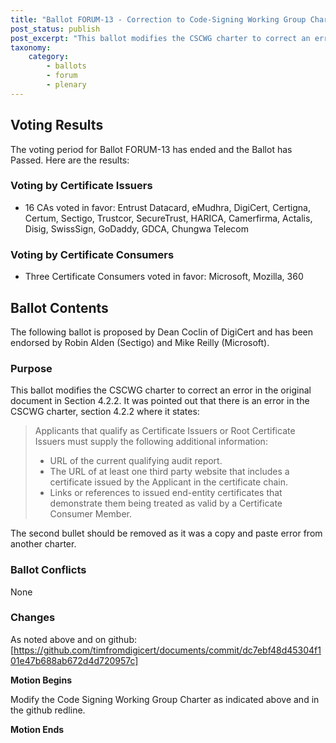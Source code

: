 ```yaml
---
title: "Ballot FORUM-13 - Correction to Code-Signing Working Group Charter"
post_status: publish
post_excerpt: "This ballot modifies the CSCWG charter to correct an error in the original document in Section 4.2.2."
taxonomy:
    category: 
        - ballots
        - forum
        - plenary
---
```


## Voting Results ##

The voting period for Ballot FORUM-13 has ended and the Ballot has Passed.  Here are the results:

### Voting by Certificate Issuers ###

* 16 CAs voted in favor: Entrust Datacard, eMudhra, DigiCert, Certigna, Certum, Sectigo, Trustcor, SecureTrust, HARICA, Camerfirma, Actalis, Disig, SwissSign, GoDaddy, GDCA, Chungwa Telecom

### Voting by Certificate Consumers ###

* Three Certificate Consumers voted in favor: Microsoft, Mozilla, 360

## Ballot Contents ##

The following ballot is proposed by Dean Coclin of DigiCert and has been endorsed by Robin Alden (Sectigo) and Mike Reilly (Microsoft).

### Purpose ###

This ballot modifies the CSCWG charter to correct an error in the original document in Section 4.2.2.  It was pointed out that there is an error in the CSCWG charter, section 4.2.2 where it states:

> Applicants that qualify as Certificate Issuers or Root Certificate Issuers must supply the following additional information:
>
> * URL of the current qualifying audit report.
> * The URL of at least one third party website that includes a certificate issued by the Applicant in the certificate chain.
> * Links or references to issued end-entity certificates that demonstrate them being treated as valid by a Certificate Consumer Member.

The second bullet should be removed as it was a copy and paste error from another charter.

### Ballot Conflicts ###

None

### Changes ###

As noted above and on github:\
[https://github.com/timfromdigicert/documents/commit/dc7ebf48d45304f101e47b688ab672d4d720957c]

**Motion Begins**

Modify the Code Signing Working Group Charter as indicated above and in the github redline.

**Motion Ends**
